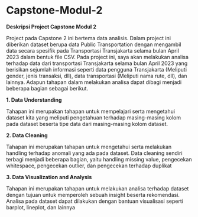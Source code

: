 # Capstone-Modul-2

**Deskripsi Project Capstone Modul 2**

Project pada Capstone 2 ini bertema data analisis. Dalam project ini diberikan dataset berupa data Public Transportation dengan mengambil data secara spesifik pada Transportasi Transjakarta selama bulan April 2023 dalam bentuk file CSV. Pada project ini, saya akan melakukan analisa terhadap data dari transportasi Transjakarta selama bulan April 2023 yang berisikan sejumlah informasi seperti data pengguna Transjakarta (Meliputi gender, jenis transaksi, dll), data transportasi (Meliputi nama rute, dll), dan lainnya. Adapun tahapan dalam melakukan analisa dapat dibagi menjadi beberapa bagian sebagai berikut.

**1. Data Understanding**

Tahapan ini merupakan tahapan untuk mempelajari serta mengetahui dataset kita yang meliputi pengetahuan terhadap masing-masing kolom pada dataset beserta tipe data dari masing-masing kolom dataset.

**2. Data Cleaning**

Tahapan ini merupakan tahapan untuk mengetahui serta melakukan handling terhadap anomali yang ada pada dataset. Data cleaning sendiri terbagi menjadi beberapa bagian, yaitu handling missing value, pengecekan whitespace, pengecekan outlier, dan pengecekan terhadap duplikat

**3. Data Visualization and Analysis**

Tahapan ini merupakan tahapan untuk melakukan analisa terhadap dataset dengan tujuan untuk memperoleh sebuah insight beserta rekomendasi. Analisa pada dataset dapat dilakukan dengan bantuan visualisasi seperti barplot, lineplot, dan lainnya

